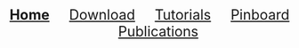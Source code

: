 <!-- ## Welcome to GitHub Pages -->
<div align="center"> 
   <a href="./index.html" style="font-size:25px;font-weight:700;"         >Home</a>  &nbsp;&nbsp;&nbsp;&nbsp;&nbsp;&nbsp;&nbsp;
   <a href="./download.html" style="font-size:25px;"     >Download</a>  &nbsp;&nbsp;&nbsp;&nbsp;&nbsp;&nbsp;&nbsp;
   <a href="./tutorials.html" style="font-size:25px;"    >Tutorials</a> &nbsp;&nbsp;&nbsp;&nbsp;&nbsp;&nbsp;&nbsp;
   <a href="./pinboard.html" style="font-size:25px;"     >Pinboard</a>  &nbsp;&nbsp;&nbsp;&nbsp;&nbsp;&nbsp;&nbsp;
   <a href="./publications.html" style="font-size:25px;" >Publications</a> 
</div> 





